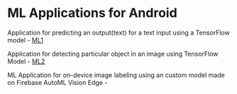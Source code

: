 # ML Applications for Android

Application for predicting an output(text) for a text input using a TensorFlow model - [ML1](https://github.com/ArnavGohil/ML1)

Application for detecting particular object in an image using TensorFlow Model - [ML2](https://github.com/ArnavGohil/ML2)

ML Application for on-device image labeling using an custom model made on Firebase AutoML Vision Edge - 

